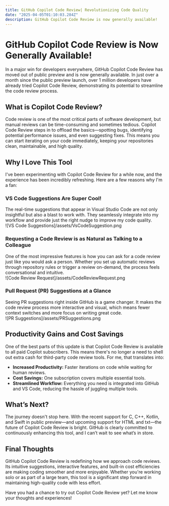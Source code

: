 ```yaml
---
title: GitHub Copilot Code Review| Revolutionizing Code Quality
date: "2025-04-05T01:10:03.284Z"
description: GitHub Copilot Code Review is now generally available!
---
```


# GitHub Copilot Code Review is Now Generally Available!

In a major win for developers everywhere, GitHub Copilot Code Review has moved out of public preview and is now generally available. In just over a month since the public preview launch, over 1 million developers have already tried Copilot Code Review, demonstrating its potential to streamline the code review process.

## What is Copilot Code Review?

Code review is one of the most critical parts of software development, but manual reviews can be time-consuming and sometimes tedious. Copilot Code Review steps in to offload the basics—spotting bugs, identifying potential performance issues, and even suggesting fixes. This means you can start iterating on your code immediately, keeping your repositories clean, maintainable, and high quality.

## Why I Love This Tool

I've been experimenting with Copilot Code Review for a while now, and the experience has been incredibly refreshing. Here are a few reasons why I'm a fan:

### VS Code Suggestions Are Super Cool!
The real-time suggestions that appear in Visual Studio Code are not only insightful but also a blast to work with. They seamlessly integrate into my workflow and provide just the right nudge to improve my code quality.  
![VS Code Suggestions]/assets/VsCodeSuggestion.png

### Requesting a Code Review is as Natural as Talking to a Colleague
One of the most impressive features is how you can ask for a code review just like you would ask a person. Whether you set up automatic reviews through repository rules or trigger a review on-demand, the process feels conversational and intuitive.  
![Code Review Request]/assets/CodeReviewRequest.png

### Pull Request (PR) Suggestions at a Glance
Seeing PR suggestions right inside GitHub is a game changer. It makes the code review process more interactive and visual, which means fewer context switches and more focus on writing great code.  
![PR Suggestions]/assets/PRSuggestions.png

## Productivity Gains and Cost Savings

One of the best parts of this update is that Copilot Code Review is available to all paid Copilot subscribers. This means there's no longer a need to shell out extra cash for third-party code review tools. For me, that translates into:
- **Increased Productivity:** Faster iterations on code while waiting for human reviews.
- **Cost Savings:** One subscription covers multiple essential tools.
- **Streamlined Workflow:** Everything you need is integrated into GitHub and VS Code, reducing the hassle of juggling multiple tools.

## What’s Next?

The journey doesn't stop here. With the recent support for C, C++, Kotlin, and Swift in public preview—and upcoming support for HTML and txt—the future of Copilot Code Review is bright. GitHub is clearly committed to continuously enhancing this tool, and I can’t wait to see what’s in store.

## Final Thoughts

GitHub Copilot Code Review is redefining how we approach code reviews. Its intuitive suggestions, interactive features, and built-in cost efficiencies are making coding smoother and more enjoyable. Whether you're working solo or as part of a large team, this tool is a significant step forward in maintaining high-quality code with less effort.

Have you had a chance to try out Copilot Code Review yet? Let me know your thoughts and experiences!
